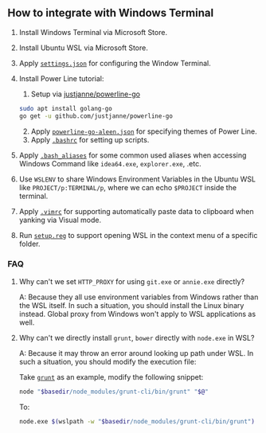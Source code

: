 ## How to integrate with Windows Terminal

1. Install Windows Terminal via Microsoft Store.
2. Install Ubuntu WSL via Microsoft Store.
3. Apply [`settings.json`](./settings.json) for configuring the Window Terminal.
4. Install Power Line tutorial:

    1. Setup via [justjanne/powerline-go](https://github.com/justjanne/powerline-go)

    ```bash
    sudo apt install golang-go
    go get -u github.com/justjanne/powerline-go
    ```

    2. Apply [`powerline-go-aleen.json`](./powerline-go-aleen.json) for specifying themes of Power Line.
    3. Apply [`.bashrc`](./.bashrc) for setting up scripts.

5. Apply [`.bash_aliases`](./.bash_aliases) for some common used aliases when accessing Windows Command like `idea64.exe`, `explorer.exe`, .etc.
6. Use `WSLENV` to share Windows Environment Variables in the Ubuntu WSL like `PROJECT/p:TERMINAL/p`, where we can echo `$PROJECT` inside the terminal.
7. Apply [`.vimrc`](./.vimrc) for supporting automatically paste data to clipboard when yanking via Visual mode.
8. Run [`setup.reg`](./setup.reg) to support opening WSL in the context menu of a specific folder.

### FAQ

1. Why can't we set `HTTP_PROXY` for using `git.exe` or `annie.exe` directly?

    A: Because they all use environment variables from Windows rather than the WSL itself. In such a situation, you should install the Linux binary instead. Global proxy from Windows won't apply to WSL applications as well.

2. Why can't we directly install `grunt`, `bower` directly with `node.exe` in WSL?

    A: Because it may throw an error around looking up path under WSL. In such a situation, you should modify the execution file:

    Take [`grunt`](./grunt) as an example, modify the following snippet:

    ```bash
    node "$basedir/node_modules/grunt-cli/bin/grunt" "$@" 
    ```

    To:

    ```bash
    node.exe $(wslpath -w "$basedir/node_modules/grunt-cli/bin/grunt") "$@" 
    ```
